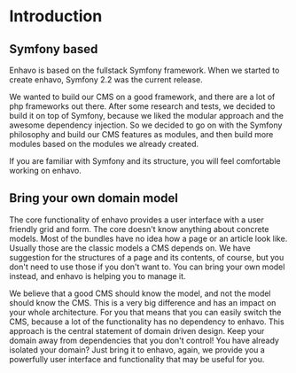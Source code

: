 # Introduction

## Symfony based

Enhavo is based on the fullstack Symfony framework. When we started to
create enhavo, Symfony 2.2 was the current release.

We wanted to build our CMS on a good framework, and there are a lot of
php frameworks out there. After some research and tests, we decided to
build it on top of Symfony, because we liked the modular approach and
the awesome dependency injection. So we decided to go on with the
Symfony philosophy and build our CMS features as modules, and then build
more modules based on the modules we already created.

If you are familiar with Symfony and its structure, you will feel
comfortable working on enhavo.

## Bring your own domain model

The core functionality of enhavo provides a user interface with a user
friendly grid and form. The core doesn't know anything about concrete
models. Most of the bundles have no idea how a page or an article look
like. Usually those are the classic models a CMS depends on. We have
suggestion for the structures of a page and its contents, of course, but
you don't need to use those if you don\'t want to. You can bring your
own model instead, and enhavo is helping you to manage it.

We believe that a good CMS should know the model, and not the model
should know the CMS. This is a very big difference and has an impact on
your whole architecture. For you that means that you can easily switch
the CMS, because a lot of the functionality has no dependency to enhavo.
This approach is the central statement of domain driven design. Keep
your domain away from dependencies that you don't control! You have
already isolated your domain? Just bring it to enhavo, again, we provide
you a powerfully user interface and functionality that may be useful for
you.
